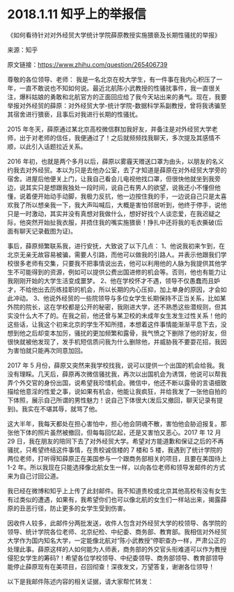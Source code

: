 # 2018.1.11 知乎上的举报信

《如何看待针对对外经贸大学统计学院薛原教授实施猥亵及长期性骚扰的举报》

来源：知乎

原文链接：https://www.zhihu.com/question/265406739

尊敬的各位领导、老师： 我是一名北京在校大学生，有一件事在我内心积压了一年，一直不敢说也不知如何说。最近北航陈小武教授的性骚扰事件，我一直很关注，爆料姑娘的勇敢和北航官方的正面回应给了我今天站出来的勇气。现在，我要举报对外经贸的薛原：对外经贸大学-统计学院-数据科学系副教授，曾将我诱骗至其宿舍进行猥亵，且事后对我进行长期的性骚扰。

2015 年冬天，薛原通过某北京高校微信群加我好友，并备注是对外经贸大学老师，出于对老师的信任，我便通过了！之后就频频找我聊天，多次提及其感情不顺，以此引入话题拉近关系。

2016 年初，也就是两个多月以后，薛原以雾霾天赠送口罩为由头，以朋友的名义约我去对外经贸。本以为只是去他办公室，去了才知道是薛原在对外经贸大学旁的宿舍。进屋后他便关上门，让我自己看会儿电视他找口罩，但很快他就坐到我旁边，说其实只是想跟我独处一段时间，说自己有男人的欲望，说我还小不懂但他懂，说着便开始动手动脚，我极力反抗，他一边按住我的手，一边说自己只是太喜欢我了所以想亲我一下，我大声叫喊后，大概是害怕邻居听到，他终于停手，说他只是一时激动，其实并没有真想对我做什么，想好好找个人谈恋爱，在我迟疑之际，他突然开始扯我衣服，并捂住我的嘴实施猥亵！挣扎中还将我的毛衣撕破(后面有聊天记录截图为证)。

事后，薛原频繁联系我，进行安抚，大致说了以下几点： 1、他说我初来乍到，在北京无亲无故容易被骗，需要人引路，而他可以做我的引路人。并表示他跟我们学校很多老师有交集，只要我不把事情说出去，他可以利用他的人脉为我提供其他学生不可能得到的资源，例如可以提供公费出国进修的机会等。否则，他也有能力让我刚刚开始的大学生活变成噩梦。 2、他在学校怀才不遇，领导不仅愚蠢而且妒才，不给他出去历练挂职的机会，所以长期的内心压抑，加上单身的原因，才会如此冲动。 3、他说外经贸的一些院领导与多位女学生长期保持不正当关系，比如某外院的院长，这在学校都是公开的秘密，我刚进大学，还不熟悉这些潜规则，但其实没什么大不了的。在我之前，他还曾与某卫校的未成年女生发生过性关系！他的这些话，让我这个初来北京的学生不知所措，本想着这件事情能渐渐平息下去，没想到他之后却变本加厉，骚扰的更加频繁和露骨，我气愤之下删除了他的好友，但很快就被他发现了，发手机短信质问我为什么删除他，并威胁我不要耍花招，我因为害怕就只能再次同意加回。

2017 年 5 月份，薛原又突然来我学校找我，说可以提供一个出国的机会给我。我没有理睬。几天后，薛原再次微信骚扰我，再次以出国机会为诱饵，他说可以帮我弄个外交官的身份出国，说希望我珍惜机会。微信中，他还不断以露骨的言语细致描绘他意淫的性爱之事，说如果有机会，他能让我疯狂，并给我发了一张他自拍的下体照，展示自己所谓的男性魅力！说自己下体很大(发后又撤回，聊天记录有提到)。我实在不堪其辱，就骂了他。

这大半年，我每天都处在担心害怕中，担心他会阴魂不散，害怕他会胁迫报复。那张他下体的照片虽然被撤回，但每每回忆起，还是又害怕又恶心。2017 年 12 月 29 日，我在朋友的陪同下去了对外经贸大学。希望对方能道歉和保证之后的不再骚扰，只希望终结这件事情，在贵校诚信楼的 7 楼和 5 楼，我遇到了统计学院的两位老师，打听得知薛原正在美国参与一个跟商务部相关的项目，且要在美国待上 1-2 年。所以我现在只能选择像北航女生一样，以向各位老师和领导发邮件的方式来为自己讨回公道。

我已经在微博和知乎上上传了此封邮件。我不知道贵校或北京其他高校有没有女生有过类似的遭遇，如果有，我希望你们也可以像北航的女生们一样站出来，揭露薛原的丑恶行径，防止更多的女学生受到伤害。

因收件人较多，此邮件分两批发送，收件人包含对外经贸大学的校领导、各学院的领导、统计学院各位老师、北京纪检、中纪委、商务部、教育部。我相信对外经贸大学作为国内知名大学，一定能像北航对“陈小武教授”停职查办一样，严肃公正的处理此事。薛原这样的人如何能为人师表，商务部的外交官头衔难道可以作为教授侵犯女学生的筹码?！希望各位学校领导、中纪委领导、商务部领导、教育部领导能停止薛原现有在美项目，召回彻查！深夜发文，万望答复，谢谢各位领导！

以下是我邮件陈述内容的相关证据，请大家帮忙转发：

